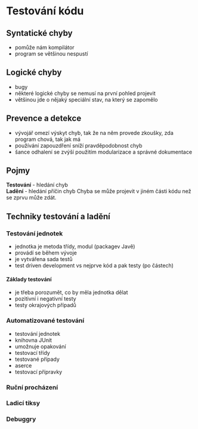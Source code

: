 # Testování kódu

## Syntatické chyby
- pomůže nám kompilátor
- program se většinou nespustí

## Logické chyby
- bugy
- některé logické chyby se nemusí na první pohled projevit
- většinou jde o nějaký speciální stav, na který se zapomělo

## Prevence a detekce
- vývojář omezí výskyt chyb, tak že na něm provede zkoušky, zda program chová, tak jak má
- používání zapouzdření sníží pravděpodobnost chyb
- šance odhalení se zvýší použitím modularizace a správné dokumentace

## Pojmy
**Testování** - hledání chyb  
**Ladění** - hledání příčin chyb
Chyba se může projevit v jiném části kódu než se zprvu může zdát.  

## Techniky testování a ladění
### Testování jednotek
- jednotka je metoda třídy, modul (packagev Javě)
- provádí se během vývoje
- je vytvářena sada testů
- test driven development vs nejprve kód a pak testy (po částech)

#### Základy testování
- je třeba porozumět, co by měla jednotka dělat
- pozitivní i negativní testy
- testy okrajových případů

### Automatizované testování
- testování jednotek
- knihovna JUnit
- umožnuje opakování
- testovací třídy
- testované případy
- aserce
- testovací přípravky

### Ruční procházení

### Ladicí tiksy

### Debuggry

